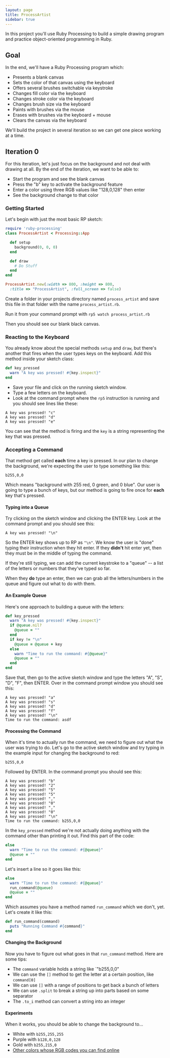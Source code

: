 ```yaml
---
layout: page
title: ProcessArtist
sidebar: true
---
```


In this project you'll use Ruby Processing to build a simple drawing program and practice object-oriented programming in Ruby.

## Goal

In the end, we'll have a Ruby Processing program which:

* Presents a blank canvas
* Sets the color of that canvas using the keyboard
* Offers several brushes switchable via keystroke
* Changes fill color via the keyboard
* Changes stroke color via the keyboard
* Changes brush size via the keyboard
* Paints with brushes via the mouse
* Erases with brushes via the keyboard + mouse
* Clears the canvas via the keyboard

We'll build the project in several iteration so we can get one piece working at a time.

## Iteration 0

For this iteration, let's just focus on the background and not deal with drawing at all. By the end of the iteration, we want to be able to:

* Start the program and see the blank canvas
* Press the "b" key to activate the background feature
* Enter a color using three RGB values like "128,0,128" then enter
* See the background change to that color

### Getting Started

Let's begin with just the most basic RP sketch:

```ruby
require 'ruby-processing'
class ProcessArtist < Processing::App

  def setup
    background(0, 0, 0)
  end

  def draw
    # Do Stuff
  end
end

ProcessArtist.new(:width => 800, :height => 800,
  :title => "ProcessArtist", :full_screen => false)
```

Create a folder in your projects directory named `process_artist` and save this file in that folder with the name `process_artist.rb`.

Run it from your command prompt with `rp5 watch process_artist.rb`

Then you should see our blank black canvas.

### Reacting to the Keyboard

You already know about the special methods `setup` and `draw`, but there's another that fires when the user types keys on the keyboard. Add this method inside your sketch class:

```ruby
def key_pressed
  warn "A key was pressed! #{key.inspect}"
end
```

* Save your file and click on the running sketch window. 
* Type a few letters on the keyboard.
* Look at the command prompt where the `rp5` instruction is running and you should see lines like these:

```plain
A key was pressed! "c"
A key was pressed! "d"
A key was pressed! "e"
```

You can see that the method is firing and the `key` is a string representing the key that was pressed.

### Accepting a Command

That method get called **each** time a key is pressed. In our plan to change the background, we're expecting the user to type something like this:

```plain
b255,0,0
```

Which means "background with 255 red, 0 green, and 0 blue". Our user is going to type a bunch of keys, but our method is going to fire once for **each** key that's pressed.

#### Typing into a Queue

Try clicking on the sketch window and clicking the ENTER key. Look at the command prompt and you should see this:

```plain
A key was pressed! "\n"
```

So the ENTER key shows up to RP as `"\n"`. We know the user is "done" typing their instruction when they hit enter. If they **didn't** hit enter yet, then they must be in the middle of typing the command.

If they're still typing, we can add the current keystroke to a "queue" -- a list of the letters or numbers that they've typed so far.

When they **do** type an enter, then we can grab all the letters/numbers in the queue and figure out what to do with them.

#### An Example Queue

Here's one approach to building a queue with the letters:

```ruby
def key_pressed
  warn "A key was pressed! #{key.inspect}"
  if @queue.nil?
    @queue = ""
  end
  if key != "\n"
    @queue = @queue + key
  else
    warn "Time to run the command: #{@queue}"
    @queue = ""
  end
end
```

Save that, then go to the active sketch window and type the letters "A", "S", "D", "F", then ENTER. Over in the command prompt window you should see this:

```plain
A key was pressed! "a"
A key was pressed! "s"
A key was pressed! "d"
A key was pressed! "f"
A key was pressed! "\n"
Time to run the command: asdf
```

#### Processing the Command

When it's time to actually run the command, we need to figure out what the user was trying to do. Let's go to the active sketch window and try typing in the example input for changing the background to red:

```
b255,0,0
```

Followed by ENTER. In the command prompt you should see this:

```plain
A key was pressed! "b"
A key was pressed! "2"
A key was pressed! "5"
A key was pressed! "5"
A key was pressed! ","
A key was pressed! "0"
A key was pressed! ","
A key was pressed! "0"
A key was pressed! "\n"
Time to run the command: b255,0,0
```

In the `key_pressed` method we're not actually doing anything with the command other than printing it out. Find this part of the code:

```ruby
else
  warn "Time to run the command: #{@queue}"
  @queue = ""
end
```

Let's insert a line so it goes like this:

```ruby
else
  warn "Time to run the command: #{@queue}"
  run_command(@queue)
  @queue = ""
end
```

Which assumes you have a method named `run_command` which we don't, yet. Let's create it like this:

```ruby
def run_command(command)
  puts "Running Command #{command}"
end
```

#### Changing the Background

Now you have to figure out what goes in that `run_command` method. Here are some tips:

* The `command` variable holds a string like `"b255,0,0"
* We can use the `[]` method to get the letter at a certain position, like `command[0]`
* We can use `[]` with a range of positions to get back a bunch of letters
* We can use `.split` to break a string up into parts based on some separator
* The `.to_i` method can convert a string into an integer

#### Experiments

When it works, you should be able to change the background to...

* White with `b255,255,255`
* Purple with `b128,0,128`
* Gold with `b255,215,0`
* [Other colors whose RGB codes you can find online](http://www.tayloredmktg.com/rgb/)
